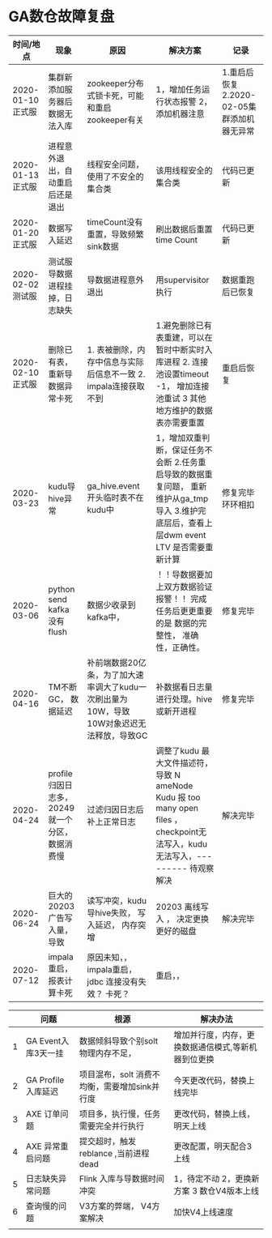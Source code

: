 # GA数仓故障复盘

| 时间/地点                                   | 现象                                              | 原因                                                         | 解决方案                                                     | 记录                                         |
| ------------------------------------------- | ------------------------------------------------- | ------------------------------------------------------------ | ------------------------------------------------------------ | -------------------------------------------- |
| 2020-01-10                           正式服 | 集群新添加服务器后数据无法入库                    | zookeeper分布式锁卡死，可能和重启zookeeper有关               | 1，增加任务运行状态报警    2，添加机器注意                   | 1.重启后恢复  2.2020-02-05集群添加机器无异常 |
| 2020-01-13  正式服                          | 进程意外退出，自动重启后还是退出                  | 线程安全问题，使用了不安全的集合类                           | 该用线程安全的集合类                                         | 代码已更新                                   |
| 2020-01-20 正式服                           | 数据写入延迟                                      | timeCount没有重置，导致频繁sink数据                          | 刷出数据后重置time Count                                     | 代码已更新                                   |
| 2020-02-02 测试服                           | 测试服导数据进程挂掉，日志缺失                    | 导数据进程意外退出                                           | 用supervisitor执行                                           | 数据重跑后已恢复                             |
| 2020-02-10 正式服                           | 删除已有表，重新导数据异常卡死                    | 1. 表被删除，内存中信息与实际后信息不一致  2. impala连接获取不到 | 1.避免删除已有表重建，可以在暂时中断实时入库进程  2.  连接池设置timeout -1， 增加连接池重试  3 其他地方维护的数据表亦需要重置 | 重启后恢复                                   |
| 2020-03-23                                  | kudu导hive异常                                    | ga_hive.event 开头临时表不在kudu中                           | 1，增加双重判断，保证任务不会断  2.任务重启导致的数据重复问题， 重新维护从ga_tmp导入   3.维护完底层后，查看上层dwm event  LTV 是否需要重新计算 | 修复完毕   环环相扣                          |
| 2020-03-06                                  | python send kafka 没有flush                       | 数据少收录到kafka中，                                        | ！！导数据要加上双方数据验证报警！！   完成任务后更更重要的是 数据的完整性， 准确性，正确性。 | 修复完毕                                     |
| 2020-04-16                                  | TM不断GC， 数据延迟                               | 补前端数据20亿条，为了加大速率调大了kudu一次刷出量为10W，导致10W对象迟迟无法释放，导致GC | 补数据看日志量进行处理。hive 或新开进程                      | 修复完毕                                     |
| 2020-04-24                                  | profile 归因日志多， 20249 就一个分区，数据消费慢 | 过滤归因日志后补上正常日志                                   | 调整了kudu 最大文件描述符，导致 N ameNode   Kudu 报 too many open files ，checkpoint无法写入，kudu无法写入，--------- 待观察解决 | 解决完毕                                     |
| 2020-06-24                                  | 巨大的20203广告写入量，导致                       | 读写冲突，kudu导hive失败， 写入延迟， 内存突增               | 20203 离线写入 ， 决定更换更好的磁盘                         | 解决完毕                                     |
| 2020-07-12                                  | impala重启，报表计算卡死                          | 原因未知，， impala重启，jdbc 连接没有失效？ 卡死？          | 重启，，                                                     |                                              |





|      | 问题                | 根源                                          | 解决办法                                            |
| ---- | ------------------- | --------------------------------------------- | --------------------------------------------------- |
| 1    | GA Event入库3天一挂 | 数据倾斜导致个别solt物理内存不足，            | 增加并行度，内存，更换数据通信模式,等新机器到位更换 |
| 2    | GA Profile 入库延迟 | 项目混布，solt 消费不均衡，需要增加sink并行度 | 今天更改代码，替换上线完毕                          |
| 3    | AXE 订单问题        | 项目多，执行慢，任务需要完全并行执行          | 更改代码，替换上线， 明天上线                       |
| 4    | AXE 异常重启问题    | 提交超时，触发reblance ,当前进程dead          | 更改配置，明天配合3上线                             |
| 5    | 日志缺失异常问题    | Flink 入库与导数据时间冲突                    | 1，待定不动  2，更换新方案  3 数仓V4版本上线        |
| 6    | 查询慢的问题        | V3方案的弊端， V4方案解决                     | 加快V4上线速度                                      |
|      |                     |                                               |                                                     |

